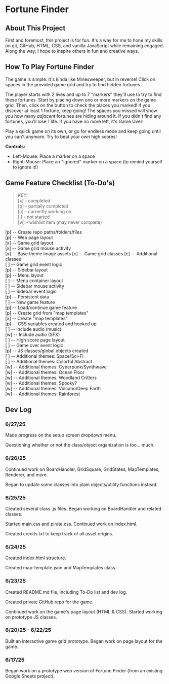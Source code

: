 
# Fortune Finder

## About This Project

First and foremost, this project is for fun. It's a way for me to hone my skills on git, GitHub, HTML, CSS, and vanilla JavaScript while remaining engaged. Along the way, I hope to inspire others in fun and creative ways.

## How To Play Fortune Finder

The game is simple: It's kinda like Minesweeper, but in reverse! Click on spaces in the provided game grid and try to find hidden fortunes.

The player starts with 2 lives and up to 7 "markers" they'll use to try to find these fortunes. Start by placing down one or more markers on the game grid. Then, click on the button to check the places you marked! If you discover at least 1 fortune, keep going! The spaces you missed will show you how many *adjacent* fortunes are hiding around it. If you didn't find any fortunes, you'll lose 1 life. If you have no more left, it's Game Over!

Play a quick game on its own, or go for endless mode and keep going until you can't anymore. Try to beat your own high scores!

  
**Controls:**
- Left-Mouse: Place a marker on a space
- Right-Mouse: Place an "Ignored" marker on a space (to remind yourself to ignore it!)

## Game Feature Checklist (To-Do's)

> *KEY:*  
> [x] - completed  
> [p] - partially completed  
> [c] - currently working on  
> [ ] - not started  
> [w] - wishlist item (may never complete)  

[p] -- Create repo paths/folders/files  
[p] -- Web page layout  
[x] -- Game grid layout  
[x] -- Game grid mouse activity  
[x] -- Base theme image assets
[c] -- Game grid classes
[c] -- Additional classes  
[ ] -- Game grid event logic  
[p] -- Sidebar layout  
[p] -- Menu layout  
[ ] -- Menu container layout  
[ ] -- Sidebar mouse activity  
[ ] -- Sidebar event logic  
[p] -- Persistent data  
[ ] -- New game feature  
[p] -- Load/continue game feature  
[p] -- Create grid from "map templates"  
[x] -- Create "map templates"  
[p] -- CSS variables created and hooked up  
[ ] -- Include audio (music)  
[w] -- Include audio (SFX)  
[ ] -- High score page layout  
[ ] -- Game over event logic  
[p] -- JS classes/global objects created  
[ ] -- Additional themes: Space/Sci-Fi  
[ ] -- Additional themes: Colorful Abstract  
[w] -- Additional themes: Cyberpunk/Synthwave  
[w] -- Additional themes: Ocean Floor  
[w] -- Additional themes: Woodland Critters  
[w] -- Additional themes: Spooky?  
[w] -- Additional themes: Volcano/Deep Earth  
[w] -- Additional themes: Rainforest  

## Dev Log

### 6/27/25

Made progress on the setup screen dropdown menu.

Questioning whether or not the class/object organization is too... much.

### 6/26/25

Continued work on BoardHandler, GridSquare, GridStates, MapTemplates, Renderer, and more.

Began to update some classes into plain objects/utility functions instead.

### 6/25/25

Created several class .js files. Began working on BoardHandler and related classes.

Started main.css and pirate.css. Continued work on index.html.

Created credits.txt to keep track of all asset origins.

### 6/24/25

Created index.html structure.

Created map-template.json and MapTemplates class.

### 6/23/25

Created README.md file, including To-Do list and dev log.

Created private GitHub repo for the game.

Continued work on the game's page layout (HTML & CSS). Started working on prototype JS classes.

### 6/20/25 - 6/22/25

Built an interactive game grid prototype. Began work on page layout for the game.

### 6/17/25

Began work on a prototype web version of Fortune Finder (from an existing Google Sheets project).

